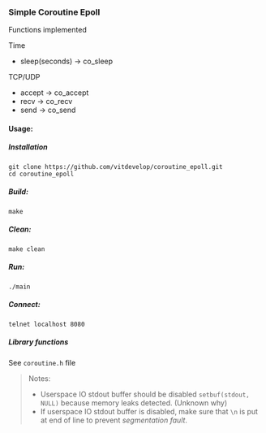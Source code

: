 ### Simple Coroutine Epoll
Functions implemented

Time
- sleep(seconds) -> co_sleep

TCP/UDP
- accept -> co_accept
- recv -> co_recv
- send -> co_send

#### Usage:
##### Installation
```
git clone https://github.com/vitdevelop/coroutine_epoll.git
cd coroutine_epoll
```

##### Build:
`make`

##### Clean:
`make clean`

##### Run:
`./main`

##### Connect:
`telnet localhost 8080`

##### Library functions
See `coroutine.h` file

> Notes:
> - Userspace IO stdout buffer should be disabled `setbuf(stdout, NULL)` because memory leaks detected. (Unknown why)
> - If userspace IO stdout buffer is disabled, make sure that `\n` is put at end of line to prevent _segmentation fault_.
